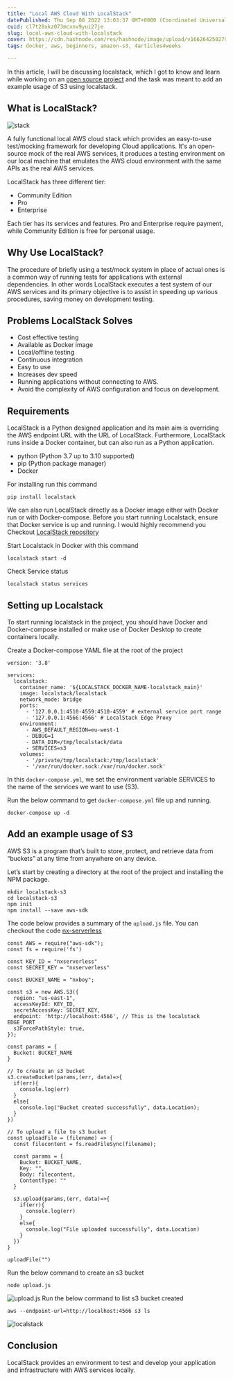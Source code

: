 ```yaml
---
title: "Local AWS Cloud With LocalStack"
datePublished: Thu Sep 08 2022 13:03:37 GMT+0000 (Coordinated Universal Time)
cuid: cl7t28xkz073mcxnv9yui27je
slug: local-aws-cloud-with-localstack
cover: https://cdn.hashnode.com/res/hashnode/image/upload/v1662642502796/5X8dIUzWV.jpeg
tags: docker, aws, beginners, amazon-s3, 4articles4weeks

---
```


In this article, I will be discussing localstack, which I got to know and learn while working on an [open source project](https://github.com/ngneat/nx-serverless) and the task was meant to add an example usage of S3 using localstack. 

## What is LocalStack? 

![stack](https://dev-to-uploads.s3.amazonaws.com/uploads/articles/vwztvoekwz1abcc684e2.jpeg)

A fully functional local AWS cloud stack which provides an easy-to-use test/mocking framework for  developing Cloud applications. It's an open-source mock of the real AWS services, it produces a testing  environment on our local machine that emulates the AWS cloud environment with the same APIs as the  real AWS services. 

LocalStack has three different tier: 
- Community Edition 
- Pro 
- Enterprise 

Each tier has its services and features. Pro and Enterprise require payment, while Community Edition is  free for personal usage. 

## Why Use LocalStack? 

The procedure of briefly using a test/mock system in place of actual ones is a common way of running tests  for applications with external dependencies. In other words LocalStack executes a test system of our AWS  services and its primary objective is to assist in speeding up various procedures, saving money on  development testing. 

## Problems LocalStack Solves 
- Cost effective testing 
- Available as Docker image 
- Local/offline testing 
- Continuous integration 
- Easy to use 
- Increases dev speed 
- Running applications without connecting to AWS. 
- Avoid the complexity of AWS configuration and focus on development.
 
## Requirements 

LocalStack is a Python designed application and its main aim is overriding the AWS endpoint URL with  the URL of LocalStack. Furthermore, LocalStack runs inside a Docker container, but can also run as a  Python application. 

- python (Python 3.7 up to 3.10 supported) 
- pip (Python package manager) 
- Docker 

For installing run this command
```
pip install localstack 
```

We can also run LocalStack directly as a Docker image either with Docker run or with Docker-compose.  Before you start running Localstack, ensure that Docker service is up and running. I would highly recommend you Checkout [LocalStack repository](https://github.com/localstack/localstack) 

Start Localstack in Docker with this command 
```
localstack start -d 
```
Check Service status 
```
localstack status services 
```

## Setting up Localstack 

To start running localstack in the project, you should have Docker and Docker-compose installed or make use of Docker Desktop to create containers locally.

Create a Docker-compose YAML file at the root of the project

```
version: '3.8'

services:
  localstack:
    container_name: '${LOCALSTACK_DOCKER_NAME-localstack_main}'
    image: localstack/localstack
    network_mode: bridge
    ports:
      - '127.0.0.1:4510-4559:4510-4559' # external service port range
      - '127.0.0.1:4566:4566' # LocalStack Edge Proxy
    environment:
      - AWS_DEFAULT_REGION=eu-west-1
      - DEBUG=1
      - DATA_DIR=/tmp/localstack/data
      - SERVICES=s3
    volumes:
      - '/private/tmp/localstack:/tmp/localstack'
      - '/var/run/docker.sock:/var/run/docker.sock'
```
In this `docker-compose.yml`, we set the environment variable SERVICES to the name of the services we want to use (S3).

Run the below command to get `docker-compose.yml` file up and running.

```
docker-compose up -d
```

## Add an example usage of S3

AWS S3 is a program that’s built to store, protect, and retrieve data from “buckets” at any time from anywhere on any device.

Let’s start by creating a directory at the root of the project and installing the NPM package.

```
mkdir localstack-s3
cd localstack-s3
npm init
npm install --save aws-sdk

```
The code below provides a summary of the `upload.js` file. You can checkout the code [nx-serverless](https://github.com/Damola12345/nx-serverless/blob/ft/nx_s3_localstack/localstack-s3/upload.js)

```
const AWS = require("aws-sdk");
const fs = require('fs')

const KEY_ID = "nxserverless"
const SECRET_KEY = "nxserverless"

const BUCKET_NAME = "nxboy";

const s3 = new AWS.S3({
  region: "us-east-1",
  accessKeyId: KEY_ID,
  secretAccessKey: SECRET_KEY,
  endpoint: 'http://localhost:4566', // This is the localstack EDGE_PORT
  s3ForcePathStyle: true,
});

const params = {
  Bucket: BUCKET_NAME
}

// To create an s3 bucket 
s3.createBucket(params,(err, data)=>{
  if(err){
    console.log(err)
  }
  else{
    console.log("Bucket created successfully", data.Location);
  }
})

// To upload a file to s3 bucket 
const uploadFile = (filename) => {
  const filecontent = fs.readFileSync(filename);

  const params = {
    Bucket: BUCKET_NAME,
    Key: "",
    Body: filecontent,
    ContentType: ""
  }

  s3.upload(params,(err, data)=>{
    if(err){
      console.log(err)
    }
    else{
      console.log("File uploaded successfully", data.Location)
    }
  })
}

uploadFile("")
```
Run the below command to create an s3 bucket
```
node upload.js
```

![upload.js](https://dev-to-uploads.s3.amazonaws.com/uploads/articles/fennjbmui3hx0q23snjx.png)
Run the below command to list s3 bucket created

```
aws --endpoint-url=http://localhost:4566 s3 ls
```

![localstack](https://dev-to-uploads.s3.amazonaws.com/uploads/articles/atelbmrxiqu30r77k61c.png)

## Conclusion
LocalStack provides an environment to test and develop your application and infrastructure with AWS services locally.
